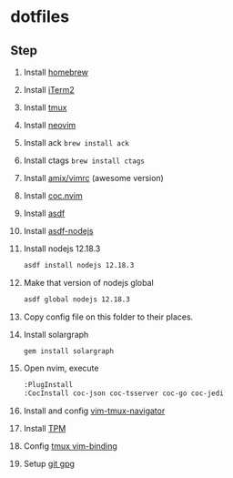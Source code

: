 # dotfiles

## Step
1. Install [homebrew](https://brew.sh/)

1. Install [iTerm2](https://iterm2.com/)

1. Install [tmux](https://github.com/tmux/tmux/wiki)

1. Install [neovim](https://neovim.io/)

1. Install ack `brew install ack`

1. Install ctags `brew install ctags`

1. Install [amix/vimrc](https://github.com/amix/vimrc) (awesome version)

1. Install [coc.nvim](https://github.com/neoclide/coc.nvim)

1. Install [asdf](https://asdf-vm.com)

1. Install [asdf-nodejs](https://github.com/asdf-vm/asdf-nodejs)

1. Install nodejs 12.18.3
    ```sh
    asdf install nodejs 12.18.3
    ```

1. Make that version of nodejs global
    ```sh
    asdf global nodejs 12.18.3
    ```

1. Copy config file on this folder to their places.

1. Install solargraph
    ```
    gem install solargraph
    ```

1. Open nvim, execute
    ```sh
    :PlugInstall
    :CocInstall coc-json coc-tsserver coc-go coc-jedi
    ```

1. Install and config [vim-tmux-navigator](https://github.com/christoomey/vim-tmux-navigator)

1. Install [TPM](https://github.com/tmux-plugins/tpm)

1. Config [tmux vim-binding](https://www.rushiagr.com/blog/2016/06/16/everything-you-need-to-know-about-tmux-copy-pasting/)

1. Setup [git gpg](https://gist.github.com/Beneboe/3183a8a9eb53439dbee07c90b344c77e)
